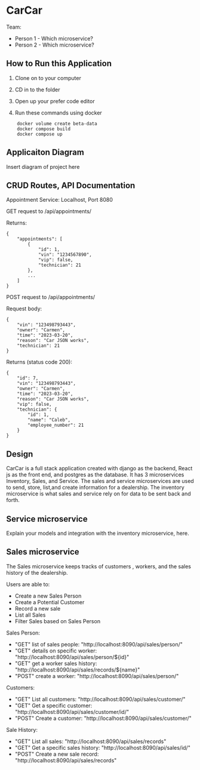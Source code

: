 # CarCar

Team:

* Person 1 - Which microservice?
* Person 2 - Which microservice?

## How to Run this Application

1. Clone on to your computer

2. CD in to the folder

3. Open up your prefer code editor

4. Run these commands using docker
```
    docker volume create beta-data
    docker compose build
    docker compose up
```

## Applicaiton Diagram

Insert diagram of project here

## CRUD Routes, API Documentation
Appointment Service:
Localhost, Port 8080


GET request to /api/appointments/

Returns:
```
{
	"appointments": [
		{
			"id": 1,
			"vin": "1234567890",
			"vip": false,
			"technician": 21
		},
        ...
	]
}
```

POST request to /api/appointments/

Request body:
```
{
	"vin": "123498793443",
	"owner": "Carmen",
	"time": "2023-03-20",
	"reason": "Car JSON works",
	"technician": 21
}
```

Returns (status code 200):
```
{
	"id": 7,
	"vin": "123498793443",
	"owner": "Carmen",
	"time": "2023-03-20",
	"reason": "Car JSON works",
	"vip": false,
	"technician": {
		"id": 1,
		"name": "Caleb",
		"employee_number": 21
	}
}
```

## Design

CarCar is a full stack application created with django as the backend, React js as the front end, and postgres as the database. It has 3 microservices
Inventory, Sales, and Service. The sales and service microservices are used to send, store, list,and create information for a dealership. The inventory microservice is what sales and service rely on for data to be sent back and forth.

## Service microservice

Explain your models and integration with the inventory
microservice, here.

## Sales microservice

The Sales microservice keeps tracks of customers , workers, and the sales history of the dealership.

Users are able to:
- Create a new Sales Person
- Create a Potential Customer
- Record a new sale
- List all Sales
- Filter Sales based on Sales Person

Sales Person:
- "GET" list of sales people: "http://localhost:8090/api/sales/person/"
- "GET" details on specific worker: "http://localhost:8090/api/sales/person/${id}"
- "GET" get a worker sales history: "http://localhost:8090/api/sales/records/${name}"
- "POST" create a worker: "http://localhost:8090/api/sales/person/"

Customers:
- "GET" List all customers: "http://localhost:8090/api/sales/customer/"
- "GET" Get a specific customer: "http://localhost:8090/api/sales/customer/id/"
- "POST" Create a customer: "http://localhost:8090/api/sales/customer/"


Sale History:
- "GET" List all sales: "http://localhost:8090/api/sales/records"
- "GET" Get a specific sales history: "http://localhost:8090/api/sales/id/"
- "POST" Create a new sale record: "http://localhost:8090/api/sales/records"
